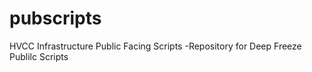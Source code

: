 # pubscripts
HVCC Infrastructure Public Facing Scripts
	-Repository for Deep Freeze Publilc Scripts
